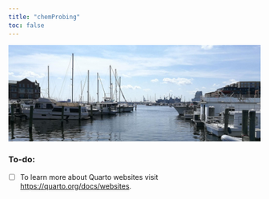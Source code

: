 ```yaml
---
title: "chemProbing"
toc: false
---
```


![](https://raw.githubusercontent.com/chenh19/Quarto/refs/heads/main/images/header.jpg)

### To-do:

- [ ] To learn more about Quarto websites visit <https://quarto.org/docs/websites>.
